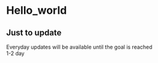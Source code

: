# Hello_world
## Just to update 
  Everyday updates will be available until the goal is reached<br>
  1-2 day
  
